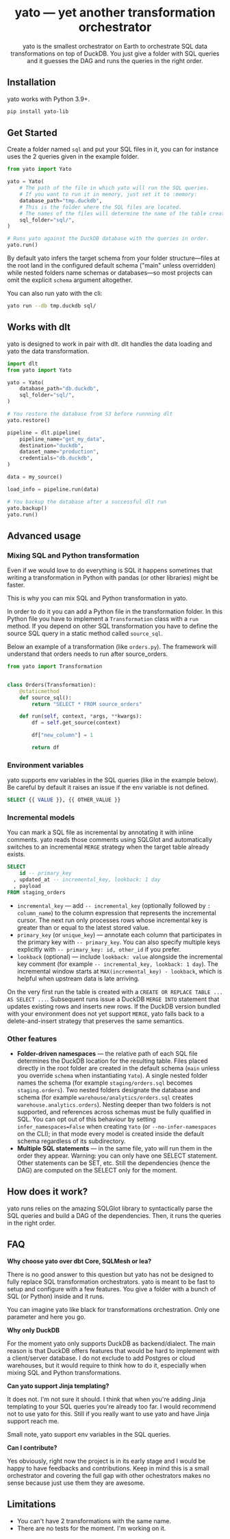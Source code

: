 <h1 align="center">
    <strong>yato — yet another transformation orchestrator</strong>
</h1>
<p align="center">
yato is the smallest orchestrator on Earth to orchestrate SQL data transformations on top of DuckDB. You just give a folder with SQL queries and it guesses the DAG and runs the queries in the right order.
</p>

## Installation

yato works with Python 3.9+.

```bash
pip install yato-lib
```

## Get Started

Create a folder named `sql` and put your SQL files in it, you can for instance uses the 2 queries given in the example folder.

```python
from yato import Yato

yato = Yato(
    # The path of the file in which yato will run the SQL queries.
    # If you want to run it in memory, just set it to :memory:
    database_path="tmp.duckdb",
    # This is the folder where the SQL files are located.
    # The names of the files will determine the name of the table created.
    sql_folder="sql/",
)

# Runs yato against the DuckDB database with the queries in order.
yato.run()
```

By default yato infers the target schema from your folder structure—files at the root land in the configured default schema ("main" unless overridden) while nested folders name schemas or databases—so most projects can omit the explicit `schema` argument altogether.

You can also run yato with the cli:

```bash
yato run --db tmp.duckdb sql/
```

## Works with dlt

yato is designed to work in pair with dlt. dlt handles the data loading and yato the data transformation.

```python
import dlt
from yato import Yato

yato = Yato(
    database_path="db.duckdb",
    sql_folder="sql/",
)

# You restore the database from S3 before runnning dlt
yato.restore()

pipeline = dlt.pipeline(
    pipeline_name="get_my_data",
    destination="duckdb",
    dataset_name="production",
    credentials="db.duckdb",
)

data = my_source()

load_info = pipeline.run(data)

# You backup the database after a successful dlt run
yato.backup()
yato.run()
```

## Advanced usage

### Mixing SQL and Python transformation
Even if we would love to do everything is SQL it happens sometimes that writing a transformation in Python with pandas (or other libraries) might be faster.

This is why you can mix SQL and Python transformation in yato.

In order to do it you can add a Python file in the transformation folder. In this Python file you have to implement a `Transformation` class with a `run` method. If you depend on other SQL transformation you have to define the source SQL query in a static method called `source_sql`.

Below an example of a transformation (like `orders.py`). The framework will understand that orders needs to run after source_orders.
```python
from yato import Transformation


class Orders(Transformation):
    @staticmethod
    def source_sql():
        return "SELECT * FROM source_orders"

    def run(self, context, *args, **kwargs):
        df = self.get_source(context)

        df["new_column"] = 1

        return df
```

### Environment variables
yato supports env variables in the SQL queries (like in the example below). Be careful by default it raises an issue if the env variable is not defined.

```sql
SELECT {{ VALUE }}, {{ OTHER_VALUE }}
```

### Incremental models
You can mark a SQL file as incremental by annotating it with inline comments. yato reads those comments using SQLGlot and automatically switches to an incremental `MERGE` strategy when the target table already exists.

```sql
SELECT
    id -- primary_key
  , updated_at -- incremental_key, lookback: 1 day
  , payload
FROM staging_orders
```

* `incremental_key` — add `-- incremental_key` (optionally followed by `: column_name`) to the column expression that represents the incremental cursor. The next run only processes rows whose incremental key is greater than or equal to the latest stored value.
* `primary_key` (or `unique_key`) — annotate each column that participates in the primary key with `-- primary_key`. You can also specify multiple keys explicitly with `-- primary_key: id, other_id` if you prefer.
* `lookback` (optional) — include `lookback: value` alongside the incremental key comment (for example `-- incremental_key, lookback: 1 day`). The incremental window starts at `MAX(incremental_key) - lookback`, which is helpful when upstream data is late arriving.

On the very first run the table is created with a `CREATE OR REPLACE TABLE ... AS SELECT ...`. Subsequent runs issue a DuckDB `MERGE INTO` statement that updates existing rows and inserts new rows.
If the DuckDB version bundled with your environment does not yet support `MERGE`, yato falls back to a delete-and-insert strategy that preserves the same semantics.

### Other features
* **Folder-driven namespaces** — the relative path of each SQL file determines the DuckDB location for the resulting table. Files placed directly in the root folder are created in the default schema (`main` unless you override `schema` when instantiating `Yato`). A single nested folder names the schema (for example `staging/orders.sql` becomes `staging.orders`). Two nested folders designate the database and schema (for example `warehouse/analytics/orders.sql` creates `warehouse.analytics.orders`). Nesting deeper than two folders is not supported, and references across schemas must be fully qualified in SQL. You can opt out of this behaviour by setting `infer_namespaces=False` when creating `Yato` (or `--no-infer-namespaces` on the CLI); in that mode every model is created inside the default schema regardless of its subdirectory.
* **Multiple SQL statements** — in the same file, yato will run them in the order they appear. Warning: you can only have one SELECT statement. Other statements can be SET, etc. Still the dependencies (hence the DAG) are computed on the SELECT only for the moment.


## How does it work?

yato runs relies on the amazing SQLGlot library to syntactically parse the SQL queries and build a DAG of the dependencies. Then, it runs the queries in the right order.

## FAQ

**Why choose yato over dbt Core, SQLMesh or lea?**

There is no good answer to this question but yato has not be designed to fully replace SQL transformation orchestrators. yato is meant to be fast to setup and configure with a few features. You give a folder with a bunch of SQL (or Python) inside and it runs. 

You can imagine yato like black for transformations orchestration. Only one parameter and here you go.

**Why only DuckDB**

For the moment yato only supports DuckDB as backend/dialect. The main reason is that DuckDB offers features that would be hard to implement with a client/server database. I do not exclude to add Postgres or cloud warehouses, but it would require to think how to do it, especially when mixing SQL and Python transformations.

**Can yato support Jinja templating?**

It does not. I'm not sure it should. I think that when you're adding Jinja templating to your SQL queries you're already too far. I would recommend not to use yato for this. Still if you really want to use yato and have Jinja support reach me. 

Small note, yato support env variables in the SQL queries.

**Can I contribute?**

Yes obviously, right now the project is in its early stage and I would be happy to have feedbacks and contributions. Keep in mind this is a small orchestrator and covering the full gap with other ochestrators makes no sense because just use them they are awesome.



## Limitations
* You can't have 2 transformations with the same name.
* There are no tests for the moment. I'm working on it.